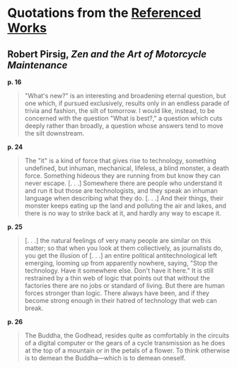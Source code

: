 # Quotations from the [Referenced Works](./references.md)

## Robert Pirsig, _Zen and the Art of Motorcycle Maintenance_

**p. 16**

> "What's new?" is an interesting and broadening eternal question, but one which, if pursued exclusively,
results only in an endless parade of trivia and fashion, the silt of tomorrow. I would like, instead, to
be concerned with the question "What is best?," a question which cuts deeply rather than broadly, a
question whose answers tend to move the silt downstream.

**p. 24**

> The "it" is a kind of force that gives rise to technology, something undefined, but inhuman, mechanical,
lifeless, a blind monster, a death force. Something hideous they are running from but know they can never
escape. [. . .] Somewhere there are people who understand it and run it but those are technologists,
and they speak an inhuman language when describing what they do. [. . .] And their things, their monster
keeps eating up the land and polluting the air and lakes, and there is no way to strike back at it, and
hardly any way to escape it.

**p. 25**

> [. . .] the natural feelings of very many people are similar on this matter; so that when you look at
them collectively, as journalists do, you get the illusion of [. . .] an entire political antitechnological
left emerging, looming up from apparently nowhere, saying, "Stop the technology. Have it somewhere else.
Don't have it here." It is still restrained by a thin web of logic that points out that without the
factories there are no jobs or standard of living. But there are human forces stronger than logic. There
always have been, and if they become strong enough in their hatred of technology that web can break.

**p. 26**

> The Buddha, the Godhead, resides quite as comfortably in the circuits of a digital computer or the gears
of a cycle transmission as he does at the top of a mountain or in the petals of a flower. To think
otherwise is to demean the Buddha—which is to demean oneself.
